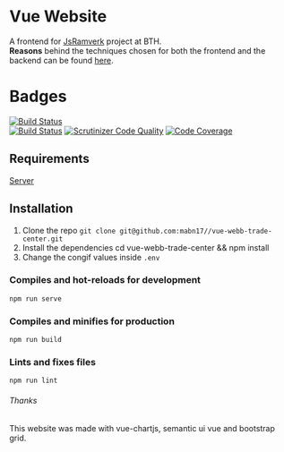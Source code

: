 # Vue Website
A frontend for [JsRamverk](https://jsramverk.me/) project at BTH.  
**Reasons** behind the techniques chosen for both the frontend and the backend can be found [here](https://gist.github.com/mabn17/6d6016b1e5bce632f8cbdf7a29013fad).  

# Badges
[![Build Status](https://travis-ci.org/mabn17/vue-webb-trade-center.svg?branch=master)](https://travis-ci.org/mabn17/vue-webb-trade-center)  
[![Build Status](https://scrutinizer-ci.com/g/mabn17/vue-webb-trade-center/badges/build.png?b=master)](https://scrutinizer-ci.com/g/mabn17/vue-webb-trade-center/build-status/master) [![Scrutinizer Code Quality](https://scrutinizer-ci.com/g/mabn17/vue-webb-trade-center/badges/quality-score.png?b=master)](https://scrutinizer-ci.com/g/mabn17/vue-webb-trade-center/?branch=master) [![Code Coverage](https://scrutinizer-ci.com/g/mabn17/vue-webb-trade-center/badges/coverage.png?b=master)](https://scrutinizer-ci.com/g/mabn17/vue-webb-trade-center/?branch=master)

## Requirements
[Server](https://github.com/mabn17/server-webb-trade-center/)

## Installation
1. Clone the repo `git clone git@github.com:mabn17//vue-webb-trade-center.git`
2. Install the dependencies cd vue-webb-trade-center && npm install
3. Change the congif values inside `.env`

### Compiles and hot-reloads for development
```
npm run serve
```

### Compiles and minifies for production
```
npm run build
```

### Lints and fixes files
```
npm run lint
```

###### Thanks
This website was made with vue-chartjs, semantic ui vue and bootstrap grid. 
